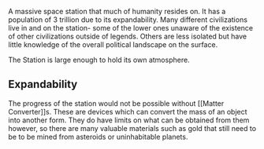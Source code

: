 A massive space station that much of humanity resides on. It has a population of 3 trillion due to its expandability. Many different civilizations live in and on the station- some of the lower ones unaware of the existence of other civilizations outside of legends. Others are less isolated but have little knowledge of the overall political landscape on the surface.

The Station is large enough to hold its own atmosphere.

## Expandability

The progress of the station would not be possible without [[Matter Converter]]s. These are devices which can convert the mass of an object into another form. They do have limits on what can be obtained from them however, so there are many valuable materials such as gold that still need to be to be mined from asteroids or uninhabitable planets.